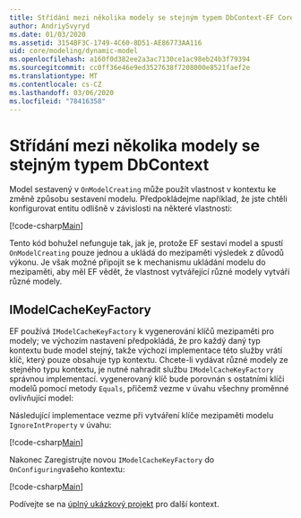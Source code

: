 ```yaml
---
title: Střídání mezi několika modely se stejným typem DbContext-EF Core
author: AndriySvyryd
ms.date: 01/03/2020
ms.assetid: 3154BF3C-1749-4C60-8D51-AE86773AA116
uid: core/modeling/dynamic-model
ms.openlocfilehash: a160f0d382ee2a3ac7130ce1ac98eb24b3f79394
ms.sourcegitcommit: cc0ff36e46e9ed3527638f7208000e8521faef2e
ms.translationtype: MT
ms.contentlocale: cs-CZ
ms.lasthandoff: 03/06/2020
ms.locfileid: "78416358"
---
```

# <a name="alternating-between-multiple-models-with-the-same-dbcontext-type"></a>Střídání mezi několika modely se stejným typem DbContext

Model sestavený v `OnModelCreating` může použít vlastnost v kontextu ke změně způsobu sestavení modelu. Předpokládejme například, že jste chtěli konfigurovat entitu odlišně v závislosti na některé vlastnosti:

[!code-csharp[Main](../../../samples/core/Modeling/DynamicModel/DynamicContext.cs?name=OnModelCreating)]

Tento kód bohužel nefunguje tak, jak je, protože EF sestaví model a spustí `OnModelCreating` pouze jednou a ukládá do mezipaměti výsledek z důvodů výkonu. Je však možné připojit se k mechanismu ukládání modelu do mezipaměti, aby měl EF vědět, že vlastnost vytvářející různé modely vytváří různé modely.

## <a name="imodelcachekeyfactory"></a>IModelCacheKeyFactory

EF používá `IModelCacheKeyFactory` k vygenerování klíčů mezipaměti pro modely; ve výchozím nastavení předpokládá, že pro každý daný typ kontextu bude model stejný, takže výchozí implementace této služby vrátí klíč, který pouze obsahuje typ kontextu. Chcete-li vydávat různé modely ze stejného typu kontextu, je nutné nahradit službu `IModelCacheKeyFactory` správnou implementací. vygenerovaný klíč bude porovnán s ostatními klíči modelů pomocí metody `Equals`, přičemž vezme v úvahu všechny proměnné ovlivňující model:

Následující implementace vezme při vytváření klíče mezipaměti modelu `IgnoreIntProperty` v úvahu:

[!code-csharp[Main](../../../samples/core/Modeling/DynamicModel/DynamicModelCacheKeyFactory.cs?name=DynamicModel)]

Nakonec Zaregistrujte novou `IModelCacheKeyFactory` do `OnConfiguring`vašeho kontextu:

[!code-csharp[Main](../../../samples/core/Modeling/DynamicModel/DynamicContext.cs?name=OnConfiguring)]

Podívejte se na [úplný ukázkový projekt](https://github.com/dotnet/EntityFramework.Docs/tree/master/samples/core/Modeling/DynamicModel) pro další kontext.
